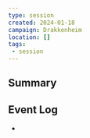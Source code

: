 ```yaml
---
type: session
created: 2024-01-18
campaign: Drakkenheim
location: []
tags:
 - session
---
```



## Summary

## Event Log

- 


